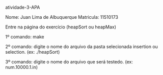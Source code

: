 atividade-3-APA

Nome: Juan Lima de Albuquerque Matricula: 11510173

Entre na página do exercício (heapSort ou heapMax)

1º comando: make

2º comando: digite o nome do arquivo da pasta selecionada insertion ou selection. (ex: ./heapSort)

3º comando: digite o nome do arquivo que será testedo. (ex: num.10000.1.in)
